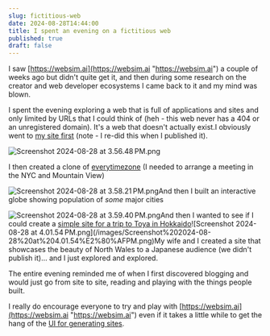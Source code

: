 ```yaml
---
slug: fictitious-web
date: 2024-08-28T14:44:00
title: I spent an evening on a fictitious web
published: true
draft: false
---
```


I saw [https://websim.ai](https://websim.ai "https://websim.ai") a couple of weeks ago but didn\'t quite get it, and then during some research on the creator and web developer ecosystems I came back to it and my mind was blown.

I spent the evening exploring a web that is full of applications and sites and only limited by URLs that I could think of (heh - this web never has a 404 or an unregistered domain). It\'s a web that doesn\'t actually exist.I obviously went to [my site first](https://websim.ai/@paul_kinlan/paul-kinlan-s-blog "https://websim.ai/@paul_kinlan/paul-kinlan-s-blog") (note - I re-did this when I published it).

![Screenshot 2024-08-28 at 3.56.48 PM.png](/images/websim-paul-kinlan-me.png)

I then created a clone of [everytimezone](https://websim.ai/@paul_kinlan/paul-kinlan-s-blog "https://websim.ai/@paul_kinlan/paul-kinlan-s-blog") (I needed to arrange a meeting in the NYC and Mountain View)

![Screenshot 2024-08-28 at 3.58.21 PM.png](/images/Screenshot%202024-08-28%20at%203.58.21%E2%80%AFPM.png)And then I built an interactive globe showing population of *some* major cities

![Screenshot 2024-08-28 at 3.59.40 PM.png](/images/Screenshot%202024-08-28%20at%203.59.40%E2%80%AFPM.png)And then I wanted to see if I could create a [simple site for a trip to Toya in Hokkaido](https://websim.ai/@paul_kinlan/discover-toya-a-cultural-journey-in-hokkaido "https://websim.ai/@paul_kinlan/discover-toya-a-cultural-journey-in-hokkaido")![Screenshot 2024-08-28 at 4.01.54 PM.png](/images/Screenshot%202024-08-28%20at%204.01.54%E2%80%AFPM.png)My wife and I created a site that showcases the beauty of North Wales to a Japanese audience (we didn\'t publish it)... and I just explored and explored.

The entire evening reminded me of when I first discovered blogging and would just go from site to site, reading and playing with the things people built.

I really do encourage everyone to try and play with [https://websim.ai](https://websim.ai "https://websim.ai") even if it takes a little while to get the hang of the [UI for generating sites](https://websim.ai/@katwinter/websim-ui-guide "https://websim.ai/@katwinter/websim-ui-guide").
